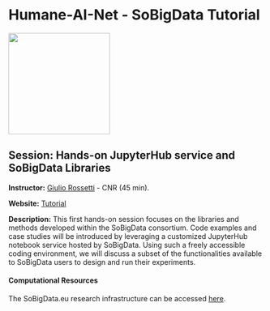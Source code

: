 # Humane-AI-Net - SoBigData Tutorial

<img src="http://www.sobigdata.eu/sites/default/files/logo-SoBigData-DEFINITIVO_small_0.png" width="200px" />

 
## Session: Hands-on JupyterHub service and SoBigData Libraries 

**Instructor:** [Giulio Rossetti](http://giuliorossetti.net/) - CNR (45 min).

**Website:** [Tutorial](http://sobigdata.eu/events/sobigdata-humane-ai-net)

**Description:**
This first hands-on session focuses on the libraries and methods developed within the SoBigData consortium. 
Code examples and case studies will be introduced by leveraging a customized JupyterHub notebook service hosted by SoBigData. 
Using such a freely accessible coding environment, we will discuss a subset of the functionalities available to SoBigData users to design and run their experiments.

#### Computational Resources
The SoBigData.eu research infrastructure can be accessed [here](https://sobigdata.d4science.org/).
